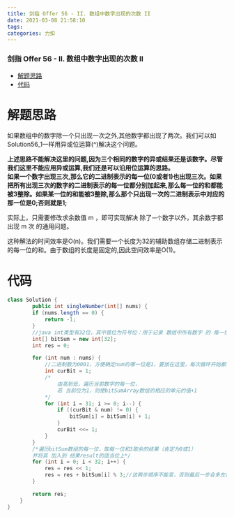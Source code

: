 ```yaml
---
title: 剑指 Offer 56 - II. 数组中数字出现的次数 II
date: 2021-03-08 21:58:10
tags: 
categories: 力扣
---
```


<!--more-->

### 剑指 Offer 56 - II. 数组中数字出现的次数 II

- [解题思路](#_2)
- [代码](#_11)

# 解题思路

如果数组中的数字除一个只出现一次之外,其他数字都出现了两次。我们可以如Solution56\_1一样用异或位运算\(\^\)解决这个问题。

**上述思路不能解决这里的问题,因为三个相同的数字的异或结果还是该数字。尽管我们这里不能应用异或运算,我们还是可以沿用位运算的思路。  
如果一个数字出现三次,那么它的二进制表示的每一位\(0或者1\)也出现三次。如果把所有出现三次的数字的二进制表示的每一位都分别加起来,那么每一位的和都能被3整除。如果某一位的和能被3整除,那么那个只出现一次的二进制表示中对应的那一位是0;否则就是1;**

实际上，只需要修改求余数值 m ，即可实现解决 除了`一个`数字以外，其余数字都出现 m 次 的通用问题。

这种解法的时间效率是O\(n\)。我们需要一个长度为32的辅助数组存储二进制表示的每一位的和。由于数组的长度是固定的,因此空间效率是O\(1\)。

# 代码

```java
class Solution {
        public int singleNumber(int[] nums) {
        if (nums.length == 0) {
            return -1;
        }
        //java int类型有32位，其中首位为符号位：用于记录 数组中所有数字 的 每一位的和
        int[] bitSum = new int[32];
        int res = 0;

        for (int num : nums) {
            //二进制数为0001，方便确定num的哪一位是1，要放在这里，每次循环开始都要初始化
            int curBit = 1;
            /*
                由高到低，遍历当前数字的每一位，
                若 当前位为1，则使bitSumArray数组的相应的单元的值+1
            */
            for (int i = 31; i >= 0; i--) {
                if ((curBit & num) != 0) {
                    bitSum[i] = bitSum[i] + 1;
                }
                curBit <<= 1;
            }
        }
        /*遍历bitSum数组的每一位，取每一位和3取余的结果（肯定为0或1）
        并将其 加入到 结果result的适当位上*/
        for (int i = 0; i < 32; i++) {
            res = res << 1;
            res = res + bitSum[i] % 3;//这两步顺序不能变，否则最后一步会多左移一次
        }

        return res;
    }
}
```
